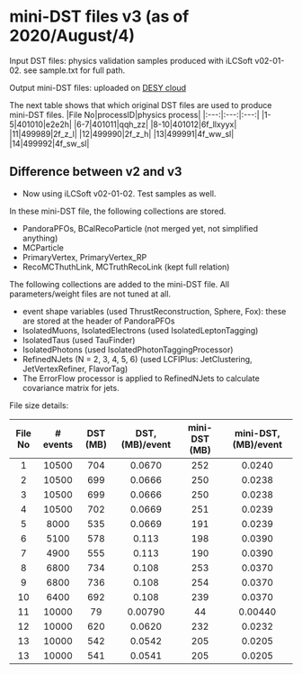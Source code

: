 # mini-DST files v3 (as of 2020/August/4)

Input DST files: physics validation samples produced with iLCSoft v02-01-02. see sample.txt for full path.

Output mini-DST files: uploaded on [DESY cloud](https://desycloud.desy.de/index.php/s/YR5HB9DTBiLzSHi)

The next table shows that which original DST files are used to produce mini-DST files.
|File No|processID|physics process|
|:---:|:---:|:---:|
|1-5|401010|e2e2h|
|6-7|401011|qqh_zz|
|8-10|401012|6f_llxyyx|
|11|499989|2f_z_l|
|12|499990|2f_z_h|
|13|499991|4f_ww_sl|
|14|499992|4f_sw_sl|

## Difference between v2 and v3
- Now using iLCSoft v02-01-02. Test samples as well.

In these mini-DST file, the following collections are stored.
- PandoraPFOs, BCalRecoParticle (not merged yet, not simplified anything)
- MCParticle
- PrimaryVertex, PrimaryVertex_RP
- RecoMCThuthLink, MCTruthRecoLink (kept full relation)

The following collections are added to the mini-DST file. All parameters/weight files are not tuned at all.
- event shape variables (used ThrustReconstruction, Sphere, Fox): these are stored at the header of PandoraPFOs
- IsolatedMuons, IsolatedElectrons (used IsolatedLeptonTagging)
- IsolatedTaus (used TauFinder)
- IsolatedPhotons (used IsolatedPhotonTaggingProcessor)
- RefinedNJets (N = 2, 3, 4, 5, 6) (used LCFIPlus: JetClustering, JetVertexRefiner, FlavorTag)
- The ErrorFlow processor is applied to RefinedNJets to calculate covariance matrix for jets.

File size details:

|File No|# events|DST (MB)|DST, (MB)/event|mini-DST (MB)|mini-DST, (MB)/event|
|:---:|:---:|:---:|:---:|:---:|:---:|
|1|10500|704|0.0670|252|0.0240|
|2|10500|699|0.0666|250|0.0238|
|3|10500|699|0.0666|250|0.0238|
|4|10500|702|0.0669|251|0.0239|
|5|8000|535|0.0669|191|0.0239|
|6|5100|578|0.113|198|0.0390|
|7|4900|555|0.113|190|0.0390|
|8|6800|734|0.108|253|0.0370|
|9|6800|736|0.108|254|0.0370|
|10|6400|692|0.108|239|0.0370|
|11|10000|79|0.00790|44|0.00440|
|12|10000|620|0.0620|232|0.0232|
|13|10000|542|0.0542|205|0.0205|
|13|10000|541|0.0541|205|0.0205|
